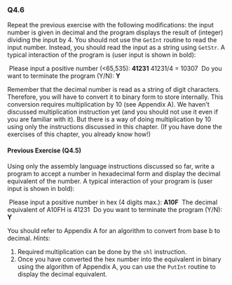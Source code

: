 ### Q4.6

Repeat the previous exercise with the following modifications: the input number is given in decimal and the program displays the result of (integer) dividing the input by 4. You should not use the ```GetInt``` routine to read the input number. Instead, you should read the input as a string using ```GetStr```. A typical interaction of the program is (user input is shown in bold):

​				Please input a positive number (<65,535): **41231**
​				41231/4 = 10307
​				Do you want to terminate the program (Y/N): **Y**

Remember that the decimal number is read as a string of digit characters. Therefore, you will have to convert it to binary form to store internally. This conversion requires multiplication by 10 (see Appendix A). We haven’t discussed multiplication instruction yet (and you should not use it even if you are familiar with it). But there is a way of doing multiplication by 10 using only the instructions discussed in this chapter. (If you have done the exercises of this chapter, you already know how!)

#### Previous Exercise (Q4.5)

Using only the assembly language instructions discussed so far, write a program to
accept a number in hexadecimal form and display the decimal equivalent of the number.
A typical interaction of your program is (user input is shown in bold):

​				Please input a positive number in hex (4 digits max.): **A10F**
​				The decimal equivalent of A10FH is 41231
​				Do you want to terminate the program (Y/N): **Y**

You should refer to Appendix A for an algorithm to convert from base b to decimal.
*Hints*:

1. Required multiplication can be done by the ```shl``` instruction.
2. Once you have converted the hex number into the equivalent in binary using the
   algorithm of Appendix A, you can use the ```PutInt``` routine to display the decimal
   equivalent.

